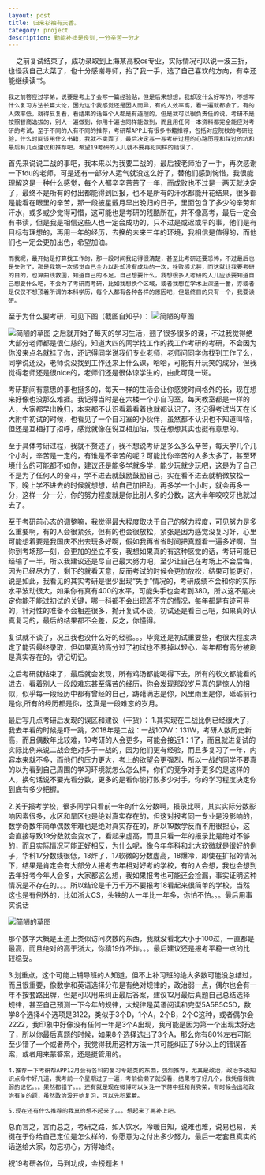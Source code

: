 ```yaml
---
layout: post
title: 归来衫袖有天香。
category: project
description: 勤能补拙是良训,一分辛苦一分才
---
```


   
        之前复试结束了，成功录取到上海某高校cs专业，实际情况可以说一波三折，也怪我自己太菜了，也十分感谢导师，抬了我一手，选了自己喜欢的方向，有幸还能继续读书。

    我之前答应过学弟，说要是考上了会写一篇经验贴，但是后来想想，我却没什么好写的，不想写什么复习方法长篇大论，因为这个我感觉还是因人而异，有的人效率高，看一遍就都会了，有的人效率低，就得反复看，看结果的话每个人都是有道理的，但是我可以很负责任的说，考研不是按照智商选拔的，别人一遍做到，你用十遍也同样能做到，而且用任何一本资料都完全能应对考研的考试，至于不同的人有不同的推荐，考研帮APP上有很多书籍推荐，包括对应院校的考研经验，什么时间该用什么书籍，我就不卖弄了，最后决定写一写考研过程的心路历程和踩过的坑和最后有几点建议和推荐吧，希望19考研的人儿就不要再犯同样的错误了。

   首先来说说二战的事吧，我本来以为我要二战的，最后被老师抬了一手，再次感谢一下fdu的老师，可是还有一部分人运气就没这么好了，替他们感到惋惜，我很能理解这是一种什么感觉，每个人都辛辛苦苦了一年，而成败也不过是一两天就决定了，最终不是所有的付出都能得到回报，也不是所有的汗水都能开花结果，很多都是能看在眼里的辛苦，那一段披星戴月早出晚归的日子，里面包含了多少的辛劳和汗水，或多或少觉得可惜，这可能也是考研的残酷所在，并不像高考，最后一定会有书读，但是我是相信这些人也一定会成功的，只不过是或迟或早的事，他们是有目标有理想的，再用一年的经历，去换的未来三年的环境，我相信是值得的，而他们也一定会更加出色，希望加油。

    而我呢，最开始是打算找工作的，那一段时间我记得很清楚，甚至比考研还要恐怖，不过最后也是失败了，那是我第一次感觉自己全力以赴却没有成功的一次，挫败感尤甚，而这就让我要考研的目的，也算曲线救国，知道自己的不足，自己想要什么，我想很多人考研的人儿应该要知道自己想要什么吧，不会为了考研而考研，比如我想换个区域，或者我想在学术上深造一番，亦或者是仅仅不想顶着所谓的本科学历，每个人都有各种各样的原因吧，但最终目的只有一个，我要读研。

  至于为什么要考研，可见下图（截图自知乎）：
![简陋的草图](https://img-blog.csdn.net/20180402161915815)

![简陋的草图](https://img-blog.csdn.net/20180402161934325)
   之后就开始了每天的学习生活，翘了很多很多的课，不过我觉得绝大部分老师都是很仁慈的，知道大四的同学找工作的找工作考研的考研，不会因为你没来点名就挂了你，还记得同学说我们专业老师，老师问同学你找到工作了么，同学说还没，老师说没找到工作还来上什么课，哈哈，可能有开玩笑的成分，但我觉得老师还是很nice的，老师们还是很体谅学生的，由此可见一斑。

   考研期间有意思的事也挺多的，每天一样的生活会让你感觉时间格外的长，现在想来好像也没那么难捱。我记得当时是在六楼一个小自习室，每天教室都是一样的人，大家都早出晚归，本来都不认识看着看着也就都认识了，还记得考试当天在长大附中初试的时候，也看见了一个自习室的小伙伴，虽然都不认识也不知道叫啥，但还是互相打了招呼，感觉就像在说互相加油，现在想想其实也挺有意思的。

   至于具体考研过程，我就不赘述了，我不想说考研是多么多么辛苦，每天学几个几个小时，辛苦是一定的，有谁是不辛苦的呢？可能比你辛苦的人多太多了，甚至环境什么的可能都不如你，建议还是能多学就多学，能少玩就少玩吧，这是为了自己不是为了任何人的奋斗，学不进去就鼓励鼓励自己，实在看不进去就稍微放松一下，晚上学不进去的时候就想想，给自己加把劲，再多学一个小时，就会再多一分，这样一分一分，你的努力程度就是你比别人多的分数，这大半年咬咬牙也就过去了。

   至于考研前心态的调整嘛，我觉得最大程度取决于自己的努力程度，可见努力是多么重要啊，有的人会很紧张，但有的也会很放松，紧张是因为感觉没复习好，心里可能想着要是我国庆不出去玩多好啊，假如我再省省时间把真题看一遍多好啊，当你到考场那一刻，会更加的坐立不安，我想如果真的有这种感觉的话，考研可能已经输了一半，所以我建议还是尽自己最大努力吧，至少让自己在考场上不会后悔，因为已经尽力了，剩下的就看天意，反而考试的时候会更加放松，结果可能更好，说是如此，我看见的其实考研是很少出现“失手”情况的，考研成绩不会和你的实际水平波动很大，如果你有真有400的水平，可能失手也会考到380，所以这不是决定你能不能过初试的关键，哪一科都不会出现答不完的情况，每年都是有迹可寻的，针对性的准备不会相差很多，抛开复试不谈，初试还是看自己吧，如果真的认真复习的，最后的结果都不会差，反之，你懂得。

   复试就不谈了，况且我也没什么好的经验。。。毕竟还是初试重要些，也很大程度决定了能否最终录取，但如果真的高分过了初试也不要掉以轻心，每年都有高分被刷是真实存在的，切记切记。

   之后考研就结束了，最后就会发现，所有鸡汤都能喝得下去，所有的软文都能看的进去，看着别人一段段难忘甚至痛苦的经历，你会发现那段岁月真的是惊人的相似，似乎每一段经历中都有曾经的自己，踌躇满志是你，风里雨里是你，砥砺前行是你,所有的经历都是你，这真是一段难忘的岁月。



最后写几点考研后发现的误区和建议（干货）：
   1.其实现在二战比例已经很大了，我去年看的时候是吓一跳，2018年是二战：一战107W：131W，考研人数历史新高，而且偶数年比较难，19考研的人会更多，可能会接近1：1了，而且就进复试的实际比例来说二战会绝对多于一战的，因为他们更有经验，而且多复习了一年，内容本来就不多，而他们的压力更大，考上的欲望会更强烈，所以一战的同学不要真的以为看到自己周围的学习环境就怎么怎么样，你们的竞争对手更多的是这样的人，换句话说不要光看分数，更多的是看你能打败多少对手，你的学习程度决定你到底有多少把握。

   2.关于报考学校，很多同学只看前一年的什么分数啊，报录比啊，其实实际分数影响因素很多，水区和旱区也是绝对真实存在的，但这对报考同一专业是没影响的，数学奇数年简单偶数年难也是绝对真实存在的，所以19数学反而不用很担心，这会直接导致19分数就会变水了，看起来虚高，而且只看一年的报录比是绝对不够的，而且实际情况可能正好相反，为什么呢，像今年华科和北大软微就是很好的例子，华科17分数线很低，18炸了，17软微的分数虚高，18爆冷，即使在扩招的情况下，结果是肯定会有大部分人报考去年相对好考的学校，有的人会想，我也会想到去年好考今年人会多，大家都这么想，我如果报考也可能还会捡漏，事实证明这种情况是不存在的。。。所以结论是千万千万不要报考18看起来很简单的学校，当然这也是有例外的，比如浙大CS，头铁的人一年比一年多，你怕不怕。。。最后用事实说话


![简陋的草图](https://img-blog.csdn.net/20180402151922930)


那个数字大概是王道上类似访问次数的东西，我就没看北大小于100过，一直都是最高，而且绝对的高于浙大，你猜19炸不炸。。。最后建议还是报考平稳一点的比较稳妥。

   3.划重点，这个可能上辅导班的人知道，但不上补习班的绝大多数可能没总结过，而且很重要，像数学和英语选择分布是有绝对规律的，政治弱一点，偶尔也会有一年不按套路出牌，但是可以用来纠正最后答案，建议12月最后真题自己总结选择规律，甚至自己预测一下今年的规律，大规律是英语阅读和完型5A5B5C5D，数学8个选择4个选项是3122，类似于3个D，1个A，2个B，2个C这种，或者偶尔会2222，我印象中好像没有任何一年是3个A出现，我可能是因为第一个出现太好选了，所以你最后真题的时候，如果8个选择选出了3个A，那么你有80%左右可能至少错了一个或者两个，我觉得我用这种方法一共可能纠正了5分以上的错误答案，或者用来蒙答案，还是挺管用的。

    4.推荐一下考研帮APP12月会有各科的复习专题类的东西，强烈推荐，尤其是政治，政治多选知识点命中好几道，我考前一个星期过了一遍，考前偷懒了就没看，结果考了好几个，我凭借我微弱的记忆。。。果然都错了。。。还有就是现在微博可以关注一下蒋中挺和肖秀荣，有时候会出和政治有关的题，虽然政治没开始复习，可以先积累着。

    5.现在还有什么推荐的我真的想不起来了。。。想起来了再补上吧。

   总而言之，言而总之，考研之路，如人饮水，冷暖自知，说难也难，说易也易，关键在于你给自己定位是怎么样的，你愿意为之付出多少努力，最后一老套且真实的话送给大家，勿忘初心，方得始终。

   祝19考研各位，马到功成，金榜题名！
